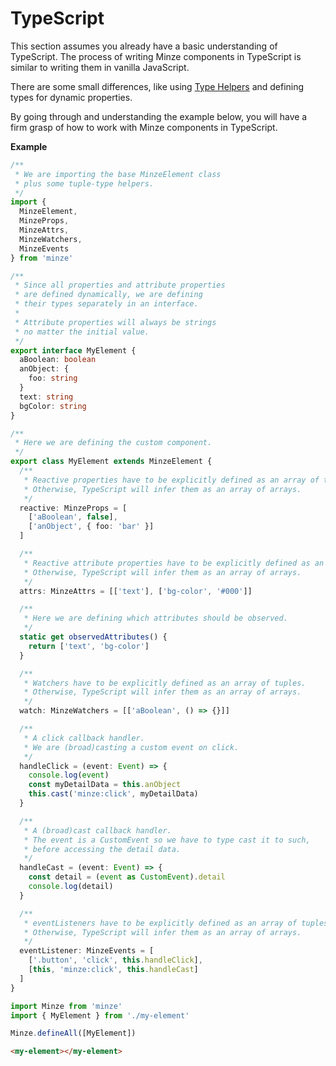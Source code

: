 # TypeScript

This section assumes you already have a basic understanding of TypeScript. The process of writing Minze components in TypeScript is similar to writing them in vanilla JavaScript.

There are some small differences, like using [Type Helpers](/api/#type-helpers) and defining types for dynamic properties.

By going through and understanding the example below, you will have a firm grasp of how to work with Minze components in TypeScript.

**Example**

```ts
/**
 * We are importing the base MinzeElement class
 * plus some tuple-type helpers.
 */
import {
  MinzeElement,
  MinzeProps,
  MinzeAttrs,
  MinzeWatchers,
  MinzeEvents
} from 'minze'

/**
 * Since all properties and attribute properties
 * are defined dynamically, we are defining
 * their types separately in an interface.
 *
 * Attribute properties will always be strings
 * no matter the initial value.
 */
export interface MyElement {
  aBoolean: boolean
  anObject: {
    foo: string
  }
  text: string
  bgColor: string
}

/**
 * Here we are defining the custom component.
 */
export class MyElement extends MinzeElement {
  /**
   * Reactive properties have to be explicitly defined as an array of tuples.
   * Otherwise, TypeScript will infer them as an array of arrays.
   */
  reactive: MinzeProps = [
    ['aBoolean', false],
    ['anObject', { foo: 'bar' }]
  ]

  /**
   * Reactive attribute properties have to be explicitly defined as an array of tuples.
   * Otherwise, TypeScript will infer them as an array of arrays.
   */
  attrs: MinzeAttrs = [['text'], ['bg-color', '#000']]

  /**
   * Here we are defining which attributes should be observed.
   */
  static get observedAttributes() {
    return ['text', 'bg-color']
  }

  /**
   * Watchers have to be explicitly defined as an array of tuples.
   * Otherwise, TypeScript will infer them as an array of arrays.
   */
  watch: MinzeWatchers = [['aBoolean', () => {}]]

  /**
   * A click callback handler.
   * We are (broad)casting a custom event on click.
   */
  handleClick = (event: Event) => {
    console.log(event)
    const myDetailData = this.anObject
    this.cast('minze:click', myDetailData)
  }

  /**
   * A (broad)cast callback handler.
   * The event is a CustomEvent so we have to type cast it to such,
   * before accessing the detail data.
   */
  handleCast = (event: Event) => {
    const detail = (event as CustomEvent).detail
    console.log(detail)
  }

  /**
   * eventListeners have to be explicitly defined as an array of tuples.
   * Otherwise, TypeScript will infer them as an array of arrays.
   */
  eventListener: MinzeEvents = [
    ['.button', 'click', this.handleClick],
    [this, 'minze:click', this.handleCast]
  ]
}
```

```ts
import Minze from 'minze'
import { MyElement } from './my-element'

Minze.defineAll([MyElement])
```

```html
<my-element></my-element>
```
